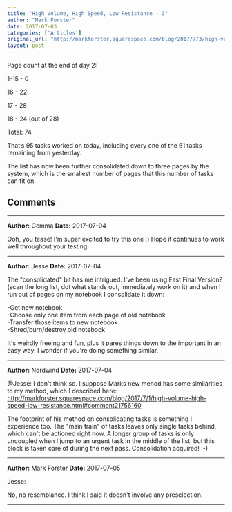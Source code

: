 ```yaml
---
title: "High Volume, High Speed, Low Resistance - 3"
author: "Mark Forster"
date: 2017-07-03
categories: ['Articles']
original_url: "http://markforster.squarespace.com/blog/2017/7/3/high-volume-high-speed-low-resistance-3.html"
layout: post
---
```


Page count at the end of day 2:

1-15 - 0

16 - 22

17 - 28

18 - 24 (out of 28)

Total: 74

That’s 95 tasks worked on today, including every one of the 61 tasks remaining from yesterday.

The list has now been further consolidated down to three pages by the system, which is the smallest number of pages that this number of tasks can fit on.


## Comments

---

**Author:** Gemma
**Date:** 2017-07-04

Ooh, you tease! I'm super excited to try this one :) Hope it continues to work well throughout your testing.

---

**Author:** Jesse
**Date:** 2017-07-04

The "consolidated" bit has me intrigued. I've been using Fast Final Version? (scan the long list, dot what stands out, immediately work on it) and when I run out of pages on my notebook I consolidate it down:  
  
-Get new notebook  
-Choose only one item from each page of old notebook  
-Transfer those items to new notebook  
-Shred/burn/destroy old notebook  
  
It's weirdly freeing and fun, plus it pares things down to the important in an easy way. I wonder if you're doing something similar.

---

**Author:** Nordwind
**Date:** 2017-07-04

@Jesse: I don't think so. I suppose Marks new mehod has some similarities to my method, which I described here: <http://markforster.squarespace.com/blog/2017/7/1/high-volume-high-speed-low-resistance.html#comment21756160>   
  
The footprint of his method on consolidating tasks is something I experience too. The "main train" of tasks leaves only single tasks behind, which can't be actioned right now. A longer group of tasks is only uncoupled when I jump to an urgent task in the middle of the list, but this block is taken care of during the next pass. Consolidation acquired! :-)

---

**Author:** Mark Forster
**Date:** 2017-07-05

Jesse:  
  
No, no resemblance. I think I said it doesn't involve any preselection.

---
